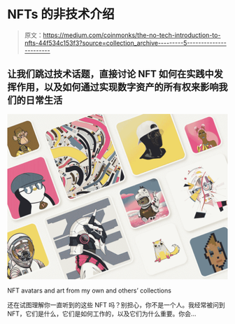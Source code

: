 # NFTs 的非技术介绍

> 原文：<https://medium.com/coinmonks/the-no-tech-introduction-to-nfts-44f534c153f3?source=collection_archive---------5----------------------->

## 让我们跳过技术话题，直接讨论 NFT 如何在实践中发挥作用，以及如何通过实现数字资产的所有权来影响我们的日常生活

![](img/db404975ce6441c845d46aa812fb39db.png)

NFT avatars and art from my own and others’ collections

还在试图理解你一直听到的这些 NFT 吗？别担心，你不是一个人。我经常被问到 NFT，它们是什么，它们是如何工作的，以及它们为什么重要。你会…